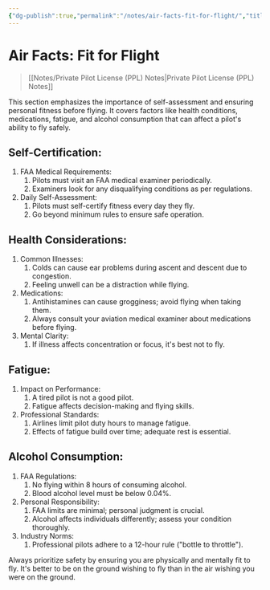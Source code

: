 ```yaml
---
{"dg-publish":true,"permalink":"/notes/air-facts-fit-for-flight/","title":"Air Facts: Fit for Flight","tags":["aviation","classnotes","air-facts"]}
---
```



# Air Facts: Fit for Flight
> [[Notes/Private Pilot License (PPL) Notes\|Private Pilot License (PPL) Notes]]

This section emphasizes the importance of self-assessment and ensuring personal fitness before flying. It covers factors like health conditions, medications, fatigue, and alcohol consumption that can affect a pilot's ability to fly safely.

## Self-Certification:

1. FAA Medical Requirements:
    1. Pilots must visit an FAA medical examiner periodically.
    2. Examiners look for any disqualifying conditions as per regulations.
2. Daily Self-Assessment:
    1. Pilots must self-certify fitness every day they fly.
    2. Go beyond minimum rules to ensure safe operation.

## Health Considerations:

1. Common Illnesses:
    1. Colds can cause ear problems during ascent and descent due to congestion.
    2. Feeling unwell can be a distraction while flying.
2. Medications:
    1. Antihistamines can cause grogginess; avoid flying when taking them.
    2. Always consult your aviation medical examiner about medications before flying.
3. Mental Clarity:
    1. If illness affects concentration or focus, it's best not to fly.

## Fatigue:

1. Impact on Performance:
    1. A tired pilot is not a good pilot.
    2. Fatigue affects decision-making and flying skills.
2. Professional Standards:
    1. Airlines limit pilot duty hours to manage fatigue.
    2. Effects of fatigue build over time; adequate rest is essential.

## Alcohol Consumption:

1. FAA Regulations:
    1. No flying within 8 hours of consuming alcohol.
    2. Blood alcohol level must be below 0.04%.
2. Personal Responsibility:
    1. FAA limits are minimal; personal judgment is crucial.
    2. Alcohol affects individuals differently; assess your condition thoroughly.
3. Industry Norms:
    1. Professional pilots adhere to a 12-hour rule ("bottle to throttle").

Always prioritize safety by ensuring you are physically and mentally fit to fly. It's better to be on the ground wishing to fly than in the air wishing you were on the ground.